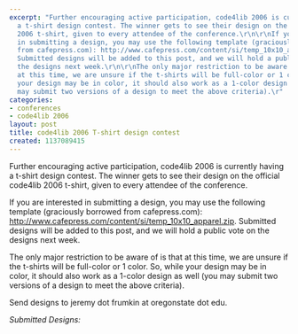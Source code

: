 ```yaml
---
excerpt: "Further encouraging active participation, code4lib 2006 is currently having
  a t-shirt design contest. The winner gets to see their design on the official code4lib
  2006 t-shirt, given to every attendee of the conference.\r\n\r\nIf you are interested
  in submitting a design, you may use the following template (graciously borrowed
  from cafepress.com): http://www.cafepress.com/content/si/temp_10x10_apparel.zip.
  Submitted designs will be added to this post, and we will hold a public vote on
  the designs next week.\r\n\r\nThe only major restriction to be aware of is that
  at this time, we are unsure if the t-shirts will be full-color or 1 color. So, while
  your design may be in color, it should also work as a 1-color design as well (you
  may submit two versions of a design to meet the above criteria).\r"
categories:
- conferences
- code4lib 2006
layout: post
title: code4lib 2006 T-shirt design contest
created: 1137089415
---
```

Further encouraging active participation, code4lib 2006 is currently having a t-shirt design contest. The winner gets to see their design on the official code4lib 2006 t-shirt, given to every attendee of the conference.

If you are interested in submitting a design, you may use the following template (graciously borrowed from cafepress.com): http://www.cafepress.com/content/si/temp_10x10_apparel.zip. Submitted designs will be added to this post, and we will hold a public vote on the designs next week.

The only major restriction to be aware of is that at this time, we are unsure if the t-shirts will be full-color or 1 color. So, while your design may be in color, it should also work as a 1-color design as well (you may submit two versions of a design to meet the above criteria).

Send designs to jeremy dot frumkin at oregonstate dot edu.



<em>Submitted Designs:</em>
